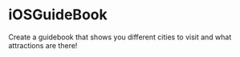 # iOSGuideBook
Create a guidebook that shows you different cities to visit and what attractions are there!
